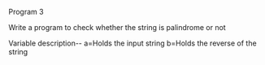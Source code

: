 Program 3

Write a program to check whether the string is palindrome or not

Variable description--
a=Holds the input string
b=Holds the reverse of the string
